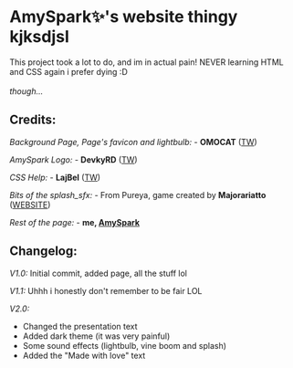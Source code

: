 # AmySpark✨'s website thingy kjksdjsl
This project took a lot to do, and im in actual pain! NEVER learning HTML and CSS again i prefer dying :D
<br>
<br>
_though..._

## Credits:

_Background Page, Page's favicon and lightbulb:_ - **OMOCAT** ([TW](https://twitter.com/_omocat))

_AmySpark Logo:_ - **DevkyRD** ([TW](https://twitter.com/fabiantol31))

_CSS Help:_ - **LajBel** ([TW](https://twitter.com/lajbel_land))

_Bits of the splash_sfx:_ - From Pureya, game created by **Majorariatto** ([WEBSITE](https://majorariatto.com))

_Rest of the page:_ - **me, [AmySpark](https://amySpark-ng.github.io)**

## Changelog:

_V1.0:_ Initial commit, added page, all the stuff lol

_V1.1:_ Uhhh i honestly don't remember to be fair LOL

_V2.0:_
- Changed the presentation text
- Added dark theme (it was very painful)
- Some sound effects (lightbulb, vine boom and splash)
- Added the "Made with love" text